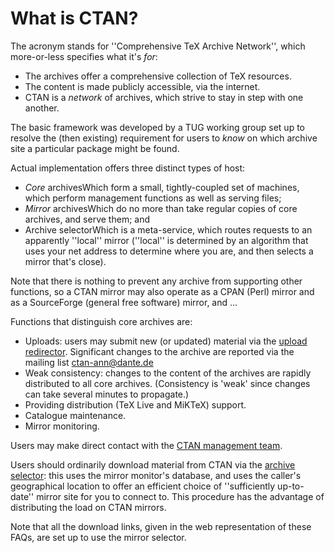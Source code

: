 # What is CTAN?

The acronym stands for ''Comprehensive TeX Archive Network'', which
more-or-less specifies what it's _for_:
  

-  The archives offer a comprehensive collection of TeX resources.
-  The content is made publicly accessible, via the internet.
-  CTAN is a _network_ of archives, which strive to
    stay in step with one another.

The basic framework was developed by a TUG working group set up
to resolve the (then existing) requirement for users to _know_ on
which archive site a particular package might be found.

Actual implementation offers three distinct types of host:

- _Core_ archivesWhich form a small, tightly-coupled set of
  machines, which perform management functions as well as serving
  files;
- _Mirror_ archivesWhich do no more than take regular copies
  of core archives, and serve them; and
- Archive selectorWhich is a meta-service, which routes requests
  to an apparently ''local'' mirror (''local'' is determined by an
  algorithm that uses your net address to determine where you are, and
  then selects a mirror that's close).

Note that there is nothing to prevent any archive from supporting
other functions, so a CTAN mirror may also operate as a
CPAN (Perl) mirror and as a SourceForge (general free software)
mirror, and &hellip;

Functions that distinguish core archives are:
  

-  Uploads: users may submit new (or updated) material via the
    [upload redirector](./FAQ-uploads.html). Significant changes to the
    archive are reported via the mailing list <a href="mailto:ctan-ann@dante.de">ctan-ann@dante.de</a>
-  Weak consistency: changes to the content of the archives are
    rapidly distributed to all core archives.  (Consistency is 'weak'
    since changes can take several minutes to propagate.)
-  Providing distribution (TeX&nbsp;Live and MiKTeX) support.
-  Catalogue maintenance.
-  Mirror monitoring.

Users may make direct contact with the
  [CTAN management team](mailto:ctan@dante.de).

Users should ordinarily download material from CTAN via the
[archive selector](http://mirror.ctan.org/): this uses the
mirror monitor's database, and uses the caller's geographical location to
offer an efficient choice of ''sufficiently up-to-date'' mirror site for
you to connect to.  This procedure has the advantage of distributing
the load on CTAN mirrors.

Note that all the download links, given in the web representation of
these FAQs, are set up to use the mirror selector.

